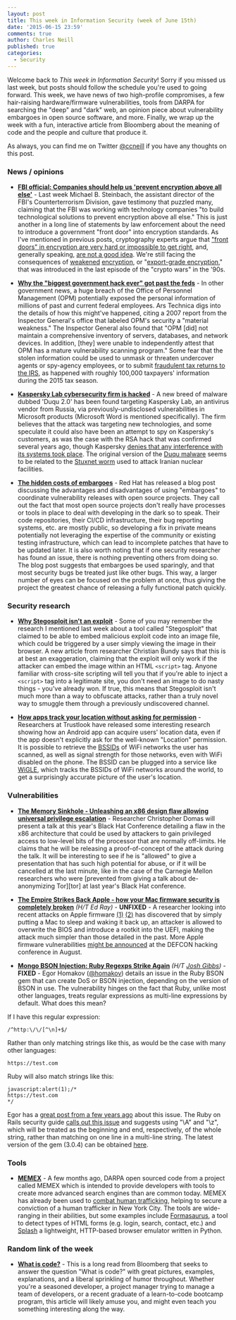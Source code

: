 ```yaml
---
layout: post
title: This week in Information Security (week of June 15th)
date: '2015-06-15 23:59'
comments: true
author: Charles Neill
published: true
categories:
  - Security
---
```


Welcome back to *This week in Information Security*! Sorry if you missed us last week, but posts should follow the schedule you're used to going forward. This week, we have news of two high-profile compromises, a few hair-raising hardware/firmware vulnerabilities, tools from DARPA for searching the "deep" and "dark" web, an opinion piece about vulnerability embargoes in open source software, and more. Finally, we wrap up the week with a fun, interactive article from Bloomberg about the meaning of code and the people and culture that produce it.

As always, you can find me on Twitter [@ccneill][twitter] if you have any thoughts on this post.

<!-- more -->

### News / opinions

- [__FBI official: Companies should help us 'prevent encryption above all else'__][fbi_encryption] - Last week Michael B. Steinbach, the assistant director of the FBI's Counterterrorism Division, gave testimony that puzzled many, claiming that the FBI was working with technology companies "to build technological solutions to prevent encryption above all else." This is just another in a long line of statements by law enforcement about the need to introduce a government "front door" into encryption standards. As I've mentioned in previous posts, cryptography experts argue that ["front doors" in encryption are very hard or impossible to get right][encryption_backdoors], and, generally speaking, [are not a good idea][cloudflare_golden_key]. We're still facing the consequences of [weakened][freak] [encryption][weakdh], or "[export-grade encryption][export_encryption]," that was introduced in the last episode of the "crypto wars" in the '90s.

- [__Why the "biggest government hack ever" got past the feds__][opm_hack] - In other government news, a huge breach of the Office of Personnel Management (OPM) potentially exposed the personal information of millions of past and current federal employees. Ars Technica digs into the details of how this might've happened, citing a 2007 report from the Inspector General's office that labeled OPM's security a "material weakness." The Inspector General also found that "OPM [did] not maintain a comprehensive inventory of servers, databases, and network devices. In addition, [they] were unable to independently attest that OPM has a mature vulnerability scanning program." Some fear that the stolen information could be used to unmask or threaten undercover agents or spy-agency employees, or to submit [fraudulent tax returns to the IRS][irs], as happened with roughly 100,000 taxpayers' information during the 2015 tax season.

- [__Kaspersky Lab cybersecurity firm is hacked__][kaspersky] - A new breed of malware dubbed 'Duqu 2.0' has been found targeting Kaspersky Lab, an antivirus vendor from Russia, via previously-undisclosed vulnerabilities in Microsoft products (Microsoft Word is mentioned specifically). The firm believes that the attack was targeting new technologies, and some speculate it could also have been an attempt to spy on Kaspersky's customers, as was the case with the RSA hack that was confirmed several years ago, though Kaspersky [denies that any interference with its systems took place][kaspersky2]. The original version of the [Duqu malware][duqu] seems to be related to the [Stuxnet worm][stuxnet] used to attack Iranian nuclear facilities.

- [__The hidden costs of embargoes__][embargoes] - Red Hat has released a blog post discussing the advantages and disadvantages of using "embargoes" to coordinate vulnerability releases with open source projects. They call out the fact that most open source projects don't really have processes or tools in place to deal with developing in the dark so to speak. Their code repositories, their CI/CD infrastructure, their bug reporting systems, etc. are mostly public, so developing a fix in private means potentially not leveraging the expertise of the community or existing testing infrastructure, which can lead to incomplete patches that have to be updated later. It is also worth noting that if one security researcher has found an issue, there is nothing preventing others from doing so. The blog post suggests that embargoes be used sparingly, and that most security bugs be treated just like other bugs. This way, a larger number of eyes can be focused on the problem at once, thus giving the project the greatest chance of releasing a fully functional patch quickly.

### Security research

- [__Why Stegosploit isn't an exploit__][stegosploit] - Some of you may remember the research I mentioned last week about a tool called "Stegosploit" that claimed to be able to embed malicious exploit code into an image file, which could be triggered by a user simply viewing the image in their browser. A new article from researcher Christian Bundy says that this is at best an exaggeration, claiming that the exploit will only work if the attacker can embed the image within an HTML `<script>` tag. Anyone familiar with cross-site scripting will tell you that if you're able to inject a `<script>` tag into a legitimate site, you don't need an image to do nasty things - you've already won. If true, this means that Stegosploit isn't much more than a way to obfuscate attacks, rather than a truly novel way to smuggle them through a previously undiscovered channel.

- [__How apps track your location without asking for permission__][mobile_location] - Researchers at Trustlook have released some interesting research showing how an Android app can acquire users' location data, even if the app doesn't explicitly ask for the well-known "Location" permission. It is possible to retrieve the [BSSIDs][bssid] of WiFi networks the user has scanned, as well as signal strength for those networks, even with WiFi disabled on the phone. The BSSID can be plugged into a service like [WiGLE][wigle], which tracks the BSSIDs of WiFi networks around the world, to get a surprisingly accurate picture of the user's location.

### Vulnerabilities

- [__The Memory Sinkhole - Unleashing an x86 design flaw allowing universal privilege escalation__][x86] - Researcher Christopher Domas will present a talk at this year's Black Hat Conference detailing a flaw in the x86 architecture that could be used by attackers to gain privileged access to low-level bits of the processor that are normally off-limits. He claims that he will be releasing a proof-of-concept of the attack during the talk. It will be interesting to see if he is "allowed" to give a presentation that has such high potential for abuse, or if it will be cancelled at the last minute, like in the case of the Carnegie Mellon researchers who were [prevented from giving a talk about de-anonymizing Tor][tor] at last year's Black Hat conference.

- [__The Empire Strikes Back Apple - how your Mac firmware security is completely broken__][mac_firmware] _(H/T Ed Ray)_ - __UNFIXED__ - A researcher looking into recent attacks on Apple firmware [(1)][mac_firmware2] [(2)][mac_firmware3] has discovered that by simply putting a Mac to sleep and waking it back up, an attacker is allowed to overwrite the BIOS and introduce a rootkit into the UEFI, making the attack much simpler than those detailed in the past. More Apple firmware vulnerabilities [might be announced][mac_firmware4] at the DEFCON hacking conference in August.

- [__Mongo BSON Injection: Ruby Regexps Strike Again__][bson] _(H/T [Josh Gibbs][jgibbs])_ - __FIXED__ - Egor Homakov ([@homakov][egor]) details an issue in the Ruby BSON gem that can create DoS or BSON injection, depending on the version of BSON in use. The vulnerability hinges on the fact that Ruby, unlike most other languages, treats regular expressions as multi-line expressions by default. What does this mean?

If I have this regular expression:

    /^http:\/\/[^\n]+$/

Rather than only matching strings like this, as would be the case with many other languages:

    https://test.com

Ruby will also match strings like this:

    javascript:alert(1);/*
    https://test.com
    */

Egor has a [great post from a few years ago][ruby_regex] about this issue. The Ruby on Rails security guide [calls out this issue][ruby_regex2] and suggests using "\A" and "\z", which will be treated as the beginning and end, respectively, of the whole string, rather than matching on one line in a multi-line string. The latest version of the gem (3.0.4) can be obtained [here][bson2].

### Tools

- [__MEMEX__][memex] - A few months ago, DARPA open sourced code from a project called MEMEX which is intended to provide developers with tools to create more advanced search engines than are common today. MEMEX has already been used to [combat human trafficking][memex2], helping to secure a conviction of a human trafficker in New York City. The tools are wide-ranging in their abilities, but some examples include [Formasaurus][memex3], a tool to detect types of HTML forms (e.g. login, search, contact, etc.) and [Splash][memex4] a lightweight, HTTP-based browser emulator written in Python.

### Random link of the week

- [__What is code?__][whatiscode] - This is a long read from Bloomberg that seeks to answer the question "What is code?" with great pictures, examples, explanations, and a liberal sprinkling of humor throughout. Whether you're a seasoned developer, a project manager trying to manage a team of developers, or a recent graduate of a learn-to-code bootcamp program, this article will likely amuse you, and might even teach you something interesting along the way.

[twitter]: https://twitter.com/ccneill

[fbi_encryption]: https://www.washingtonpost.com/blogs/the-switch/wp/2015/06/04/fbi-official-companies-should-help-us-prevent-encryption-above-all-else/
[encryption_backdoors]: https://blog.agilebits.com/2015/04/29/back-doors-are-bad-for-security-architecture/
[cloudflare_golden_key]: https://keybase.io/blog/2014-10-08/the-horror-of-a-secure-golden-key
[freak]: https://freakattack.com/
[weakdh]: https://weakdh.org/
[export_encryption]: https://en.wikipedia.org/wiki/Export_of_cryptography_from_the_United_States
[opm_hack]: https://arstechnica.com/security/2015/06/why-the-biggest-government-hack-ever-got-past-opm-dhs-and-nsa/
[irs]: https://www.washingtonpost.com/blogs/federal-eye/wp/2015/05/26/hackers-stole-personal-information-from-104000-taxpayers-irs-says/
[kaspersky]: https://www.bbc.com/news/technology-33083050
[kaspersky2]: https://securelist.com/blog/research/70504/the-mystery-of-duqu-2-0-a-sophisticated-cyberespionage-actor-returns/
[duqu]: https://en.wikipedia.org/wiki/Duqu
[stuxnet]: https://en.wikipedia.org/wiki/Stuxnet
[embargoes]: https://securityblog.redhat.com/2015/06/10/the-hidden-costs-of-embargoes/

[stegosploit]: https://medium.com/@christianbundy/why-stegosploit-isn-t-an-exploit-189b0b5261eb
[mobile_location]: https://blog.trustlook.com/2015/06/02/how-apps-tracking-your-location-without-asking-for-permission/
[bssid]: https://en.wikipedia.org/wiki/Service_set_%28802.11_network%29#Basic_service_set_identification_.28BSSID.29
[wigle]: https://wigle.net/

[x86]: https://www.blackhat.com/us-15/briefings.html#the-memory-sinkhole-unleashing-an-x86-design-flaw-allowing-universal-privilege-escalation
[mac_firmware]: https://reverse.put.as/2015/05/29/the-empire-strikes-back-apple-how-your-mac-firmware-security-is-completely-broken/
[mac_firmware2]: https://events.ccc.de/congress/2014/Fahrplan/events/6129.html
[mac_firmware3]: https://blog.cr4.sh/2015/02/exploiting-uefi-boot-script-table.html
[mac_firmware4]: https://www.defcon.org/html/defcon-23/dc-23-speakers.html#Kovah
[bson]: https://sakurity.com/blog/2015/06/04/mongo_ruby_regexp.html
[jgibbs]: https://twitter.com/quizzicaljosh
[egor]: https://twitter.com/homakov
[ruby_regex]: https://homakov.blogspot.ru/2012/05/saferweb-injects-in-various-ruby.html
[ruby_regex2]: https://guides.rubyonrails.org/security.html#regular-expressions
[bson2]: https://rubygems.org/gems/bson/versions/3.0.4

[memex]: https://opencatalog.darpa.mil/MEMEX.html
[memex2]: https://www.scientificamerican.com/article/human-traffickers-caught-on-hidden-internet/
[memex3]: https://github.com/TeamHG-Memex/Formasaurus
[memex4]: https://github.com/scrapinghub/splash

[whatiscode]: https://www.bloomberg.com/graphics/2015-paul-ford-what-is-code/

